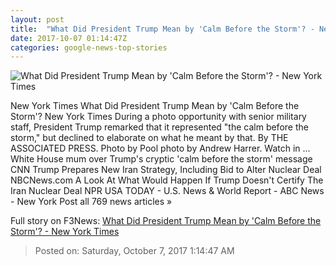```yaml
---
layout: post
title:  "What Did President Trump Mean by 'Calm Before the Storm'? - New York Times"
date: 2017-10-07 01:14:47Z
categories: google-news-top-stories
---
```


![What Did President Trump Mean by 'Calm Before the Storm'? - New York Times](https://static01.nyt.com/images/2017/10/07/us/07dc-prexy/07dc-prexy-facebookJumbo.jpg)

New York Times What Did President Trump Mean by 'Calm Before the Storm'? New York Times During a photo opportunity with senior military staff, President Trump remarked that it represented "the calm before the storm," but declined to elaborate on what he meant by that. By THE ASSOCIATED PRESS. Photo by Pool photo by Andrew Harrer. Watch in ... White House mum over Trump's cryptic 'calm before the storm' message CNN Trump Prepares New Iran Strategy, Including Bid to Alter Nuclear Deal NBCNews.com A Look At What Would Happen If Trump Doesn't Certify The Iran Nuclear Deal NPR USA TODAY - U.S. News & World Report - ABC News - New York Post all 769 news articles »


Full story on F3News: [What Did President Trump Mean by 'Calm Before the Storm'? - New York Times](http://www.f3nws.com/n/WGHanG)

> Posted on: Saturday, October 7, 2017 1:14:47 AM
